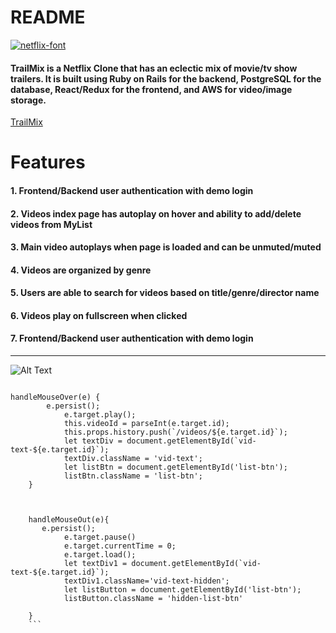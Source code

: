 # README
  <a href="trailmix-aa.herokuapp.com">
    <img src="https://fontmeme.com/permalink/200602/b89239ba0483c23a0be252ebcabbe556.png"
    alt="netflix-font"
    id='logo' /></a>

#### TrailMix is a Netflix Clone that has an eclectic mix of movie/tv show trailers. It is built using Ruby on Rails for the backend, PostgreSQL for the database, React/Redux for the frontend, and AWS for video/image storage.  


<a href="trailmix-aa.herokuapp.com">TrailMix</a>

# Features
#### 1. Frontend/Backend user authentication with demo login
#### 2. Videos index page has autoplay on hover and ability to add/delete videos from MyList
#### 3. Main video autoplays when page is loaded and can be unmuted/muted
#### 4. Videos are organized by genre
#### 5. Users are able to search for videos based on title/genre/director name
#### 6. Videos play on fullscreen when clicked
#### 7. Frontend/Backend user authentication with demo login
***
![Alt Text](https://media.giphy.com/media/SVBF2lXBmIamFFzOFs/giphy.gif)
<!-- <video src='https://giphy.com/gifs/SVBF2lXBmIamFFzOFs/html5'></video> -->

```

handleMouseOver(e) {
        e.persist();
            e.target.play();
            this.videoId = parseInt(e.target.id);
            this.props.history.push(`/videos/${e.target.id}`);
            let textDiv = document.getElementById(`vid-text-${e.target.id}`);
            textDiv.className = 'vid-text';
            let listBtn = document.getElementById('list-btn');
            listBtn.className = 'list-btn';
    }



    handleMouseOut(e){
       e.persist();
            e.target.pause()
            e.target.currentTime = 0;
            e.target.load();
            let textDiv1 = document.getElementById(`vid-text-${e.target.id}`);
            textDiv1.className='vid-text-hidden';
            let listButton = document.getElementById('list-btn');
            listButton.className = 'hidden-list-btn'

    }
    ```